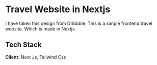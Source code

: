 
# Travel Website in Nextjs

I have taken this design from Dribbble. This is a simple frontend travel website. Which is made in Nextjs.

## Tech Stack

**Client:** Next Js, Tailwind Css


